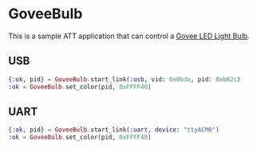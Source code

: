 # GoveeBulb

This is a sample ATT application that can control a [Govee LED Light
Bulb](https://www.amazon.com/MINGER-Dimmable-Changing-Equivalent-Multi-Color/dp/B07CL2RMR7/).

## USB

```elixir
{:ok, pid} = GoveeBulb.start_link(:usb, vid: 0x0bda, pid: 0xb82c)
:ok = GoveeBulb.set_color(pid, 0xFFFF40)
```

## UART

```elixir
{:ok, pid} = GoveeBulb.start_link(:uart, device: "ttyACM0")
:ok = GoveeBulb.set_color(pid, 0xFFFF40)
```
